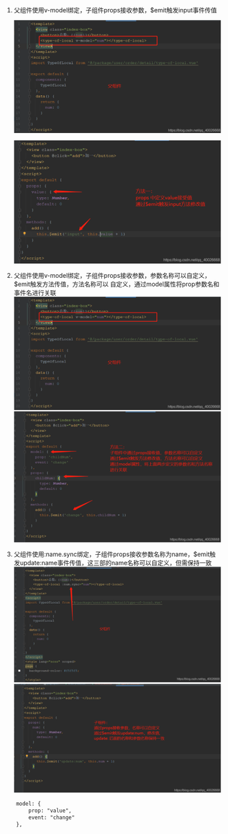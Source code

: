 1. 父组件使用v-model绑定，子组件props接收参数，$emit触发input事件传值

   ![image-20220404230147859](assets/image-20220404230147859.png)

   ![image-20220404230205444](assets/image-20220404230205444.png)


2. 父组件使用v-model绑定，子组件props接收参数，参数名称可以自定义，$emit触发方法传值，方法名称可以 自定义，通过model属性将prop参数名和事件名进行关联
   ![image-20220404230230966](assets/image-20220404230230966.png)![image-20220404230251771](assets/image-20220404230251771.png)


3. 父组件使用:name.sync绑定，子组件props接收参数名称为name，$emit触发update:name事件传值，这三部的name名称可以自定义，但需保持一致
   ![image-20220404230306009](assets/image-20220404230306009.png)![image-20220404230325299](assets/image-20220404230325299.png)

```
    model: {
        prop: "value",
        event: "change"
    },
```

